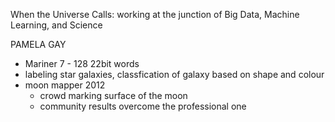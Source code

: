 When the Universe Calls: working at the junction of Big Data, Machine Learning, and Science

PAMELA GAY

- Mariner 7 - 128 22bit words
- labeling star galaxies, classfication of galaxy based on shape and colour
- moon mapper 2012 
    - crowd marking surface of the moon
    - community results overcome the professional one